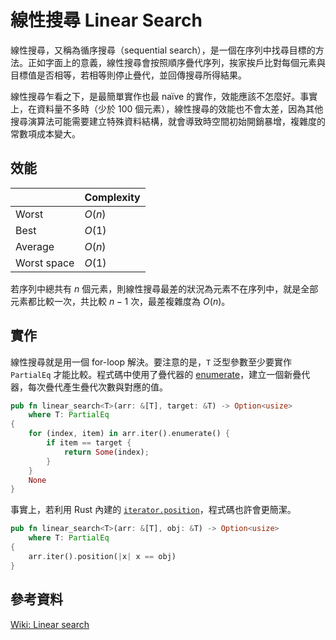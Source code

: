 # 線性搜尋 Linear Search

線性搜尋，又稱為循序搜尋（sequential search），是一個在序列中找尋目標的方法。正如字面上的意義，線性搜尋會按照順序疊代序列，挨家挨戶比對每個元素與目標值是否相等，若相等則停止疊代，並回傳搜尋所得結果。

線性搜尋乍看之下，是最簡單實作也最 naïve 的實作，效能應該不怎麼好。事實上，在資料量不多時（少於 100 個元素），線性搜尋的效能也不會太差，因為其他搜尋演算法可能需要建立特殊資料結構，就會導致時空間初始開銷暴增，複雜度的常數項成本變大。

## 效能

|              | Complexity |
| ------------ | ---------- |
| Worst        | $O(n)$     |
| Best         | $O(1)$     |
| Average      | $O(n)$     |
| Worst space  | $O(1)$     |

若序列中總共有 $n$ 個元素，則線性搜尋最差的狀況為元素不在序列中，就是全部元素都比較一次，共比較 $n - 1$ 次，最差複雜度為  $O(n)$。

## 實作

線性搜尋就是用一個 for-loop 解決。要注意的是，`T` 泛型參數至少要實作 `PartialEq` 才能比較。程式碼中使用了疊代器的 [enumerate][rust-iterator-enumerate]，建立一個新疊代器，每次疊代產生疊代次數與對應的值。

```rust
pub fn linear_search<T>(arr: &[T], target: &T) -> Option<usize>
    where T: PartialEq
{
    for (index, item) in arr.iter().enumerate() {
        if item == target {
            return Some(index);
        }
    }
    None
}
```

事實上，若利用 Rust 內建的 [`iterator.position`][rust-iterator-position]，程式碼也許會更簡潔。

```rust
pub fn linear_search<T>(arr: &[T], obj: &T) -> Option<usize>
    where T: PartialEq
{
    arr.iter().position(|x| x == obj)
}
```

[rust-iterator-enumerate]: https://doc.rust-lang.org/std/iter/trait.Iterator.html#method.enumerate
[rust-iterator-position]: https://doc.rust-lang.org/std/iter/trait.Iterator.html#method.position

## 參考資料

[Wiki: Linear search](https://en.wikipedia.org/wiki/Linear_search)
